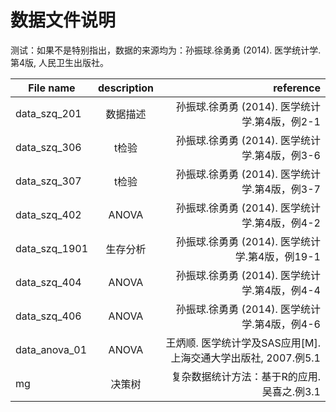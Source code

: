 # 数据文件说明

测试：如果不是特别指出，数据的来源均为：孙振球.徐勇勇 (2014). 医学统计学.第4版, 人民卫生出版社。


| File name| description|reference|
| ------------- |:-------------:| -------------:|
| data_szq_201|数据描述| 孙振球.徐勇勇 (2014). 医学统计学.第4版，例2-1|
| data_szq_306|t检验|   孙振球.徐勇勇 (2014). 医学统计学.第4版，例3-6|
| data_szq_307|t检验|孙振球.徐勇勇 (2014). 医学统计学.第4版，例3-7|
| data_szq_402|ANOVA|孙振球.徐勇勇 (2014). 医学统计学.第4版，例4-2|
| data_szq_1901|生存分析|孙振球.徐勇勇 (2014). 医学统计学.第4版，例19-1|
| data_szq_404|ANOVA|孙振球.徐勇勇 (2014). 医学统计学.第4版，例4-4|
| data_szq_406|ANOVA|孙振球.徐勇勇 (2014). 医学统计学.第4版，例4-6 |
| data_anova_01|ANOVA|王炳顺. 医学统计学及SAS应用[M]. 上海交通大学出版社, 2007.例5.1|
| mg |决策树|复杂数据统计方法：基于R的应用.吴喜之.例3.1|






